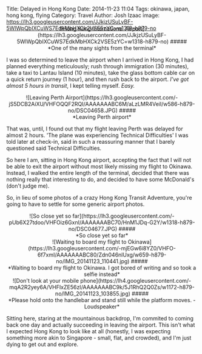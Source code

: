 Title: Delayed in Hong Kong
Date: 2014-11-23 11:04
Tags: okinawa, japan, hong kong, flying
Category: Travel
Author: Josh Izaac
image: https://lh3.googleusercontent.com/JJkjzUSuLyBF-5WlWpQbIXCuWS7EdkMbHXCk2VSE5zYC=w1318-h879-no

<center style="margin-top:-30px;">
![Hong Kong International Airport](https://lh3.googleusercontent.com/JJkjzUSuLyBF-5WlWpQbIXCuWS7EdkMbHXCk2VSE5zYC=w1318-h879-no)
#####<div align=center>*One of the many sights from the terminal*</div>
</center>

I was so determined to leave the airport when I arrived in Hong Kong, I had planned everything meticulously; rush through immigration (30 minutes), take a taxi to Lantau Island (10 minutes), take the glass bottom cable car on a quick return journey (1 hour), and then rush back to the airport. *I've got almost 5 hours in transit*, I kept telling myself. *Easy.*

<center>
![Leaving Perth Airport](https://lh3.googleusercontent.com/-jS5DCB2AiXU/VHFOQQF2RQI/AAAAAAABC6M/aLzLMR4VeiI/w586-h879-no/DSC04658.JPG)
#####<div align=center>*Leaving Perth airport*</div>
</center>

That was, until, I found out that my flight leaving Perth was delayed for almost 2 hours. 'The plane was experiencing Technical Difficulties' I was told later at check-in, said in such a reassuring manner that I barely questioned said Technical Difficulties.

So here I am, sitting in Hong Kong airport, accepting the fact that I will not be able to exit the airport without most likely missing my flight to Okinawa. Instead, I walked the entire length of the terminal, decided that there was nothing really that interesting to do, and decided to have some McDonald's (don't judge me).

So, in lieu of some photos of a crazy Hong Kong Transit Adventure, you're going to have to settle for some generic airport photos.

<center>
![So close yet so far](https://lh3.googleusercontent.com/-pUb6X27tdoo/VHFOiz6GxnI/AAAAAAABC70/HnM1JDq-G2Y/w1318-h879-no/DSC04677.JPG)
#####<div align=center>*So close yet so far*</div>
</center>

<center>
![Waiting to board my flight to Okinawa](https://lh3.googleusercontent.com/-mjEGw6i8YZ0/VHFO-6f7xmI/AAAAAAABC80/Zdn046nlUxg/w659-h879-no/IMG_20141123_110441.jpg)
#####<div align=center>*Waiting to board my flight to Okinawa. I got bored of writing and so took a selfie instead*</div>
</center>

<center>
![Don't look at your mobile phone](https://lh4.googleusercontent.com/-mqA2R2yey6A/VHFIxZE56zI/AAAAAAABC9k/5J1RhQ2Q0Zs/w1172-h879-no/IMG_20141123_103855.jpg)
#####<div align=center>*Please hold onto the handlebar and stand still while the platform moves. - Loudspeaker*</div>
</center>

Sitting here, staring at the mountainous backdrop, I'm commited to coming back one day and actually succeeding in leaving the airport. This isn't what I expected Hong Kong to look like at all (honestly, I was expecting something more akin to Singapore - small, flat, and crowded), and I'm just dying to get out and explore.












